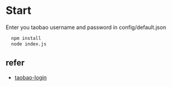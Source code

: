 # Start

Enter you taobao username and password in config/default.json

```sh
  npm install
  node index.js
```

## refer

- [taobao-login](https://github.com/chenchong6/taobao-login)